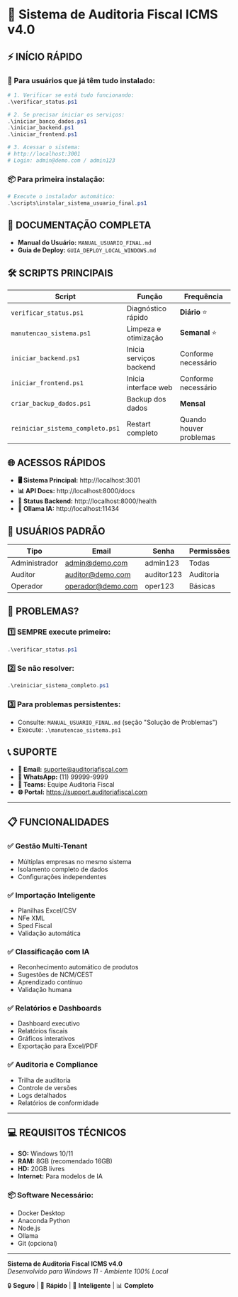 # 🏢 Sistema de Auditoria Fiscal ICMS v4.0

## ⚡ INÍCIO RÁPIDO

### 🚀 Para usuários que já têm tudo instalado:
```powershell
# 1. Verificar se está tudo funcionando:
.\verificar_status.ps1

# 2. Se precisar iniciar os serviços:
.\iniciar_banco_dados.ps1
.\iniciar_backend.ps1
.\iniciar_frontend.ps1

# 3. Acessar o sistema:
# http://localhost:3001
# Login: admin@demo.com / admin123
```

### 📦 Para primeira instalação:
```powershell
# Execute o instalador automático:
.\scripts\instalar_sistema_usuario_final.ps1
```

## 📖 DOCUMENTAÇÃO COMPLETA

- **Manual do Usuário:** `MANUAL_USUARIO_FINAL.md`
- **Guia de Deploy:** `GUIA_DEPLOY_LOCAL_WINDOWS.md`

## 🛠️ SCRIPTS PRINCIPAIS

| Script | Função | Frequência |
|--------|--------|------------|
| `verificar_status.ps1` | Diagnóstico rápido | **Diário** ⭐ |
| `manutencao_sistema.ps1` | Limpeza e otimização | **Semanal** ⭐ |
| `iniciar_backend.ps1` | Inicia serviços backend | Conforme necessário |
| `iniciar_frontend.ps1` | Inicia interface web | Conforme necessário |
| `criar_backup_dados.ps1` | Backup dos dados | **Mensal** |
| `reiniciar_sistema_completo.ps1` | Restart completo | Quando houver problemas |

## 🌐 ACESSOS RÁPIDOS

- **🖥️ Sistema Principal:** http://localhost:3001
- **📊 API Docs:** http://localhost:8000/docs
- **💾 Status Backend:** http://localhost:8000/health
- **🤖 Ollama IA:** http://localhost:11434

## 👤 USUÁRIOS PADRÃO

| Tipo | Email | Senha | Permissões |
|------|-------|-------|------------|
| Administrador | admin@demo.com | admin123 | Todas |
| Auditor | auditor@demo.com | auditor123 | Auditoria |
| Operador | operador@demo.com | oper123 | Básicas |

## 🔧 PROBLEMAS? 

### 1️⃣ SEMPRE execute primeiro:
```powershell
.\verificar_status.ps1
```

### 2️⃣ Se não resolver:
```powershell
.\reiniciar_sistema_completo.ps1
```

### 3️⃣ Para problemas persistentes:
- Consulte: `MANUAL_USUARIO_FINAL.md` (seção "Solução de Problemas")
- Execute: `.\manutencao_sistema.ps1`

## 📞 SUPORTE

- **📧 Email:** suporte@auditoriafiscal.com
- **📱 WhatsApp:** (11) 99999-9999
- **💬 Teams:** Equipe Auditoria Fiscal
- **🌐 Portal:** https://support.auditoriafiscal.com

---

## 📋 FUNCIONALIDADES

### ✅ Gestão Multi-Tenant
- Múltiplas empresas no mesmo sistema
- Isolamento completo de dados
- Configurações independentes

### ✅ Importação Inteligente
- Planilhas Excel/CSV
- NFe XML
- Sped Fiscal
- Validação automática

### ✅ Classificação com IA
- Reconhecimento automático de produtos
- Sugestões de NCM/CEST
- Aprendizado contínuo
- Validação humana

### ✅ Relatórios e Dashboards
- Dashboard executivo
- Relatórios fiscais
- Gráficos interativos
- Exportação para Excel/PDF

### ✅ Auditoria e Compliance
- Trilha de auditoria
- Controle de versões
- Logs detalhados
- Relatórios de conformidade

---

## 💻 REQUISITOS TÉCNICOS

- **SO:** Windows 10/11
- **RAM:** 8GB (recomendado 16GB)
- **HD:** 20GB livres
- **Internet:** Para modelos de IA

### 📦 Software Necessário:
- Docker Desktop
- Anaconda Python
- Node.js
- Ollama
- Git (opcional)

---

**Sistema de Auditoria Fiscal ICMS v4.0**  
*Desenvolvido para Windows 11 - Ambiente 100% Local*

🔒 **Seguro** | 🚀 **Rápido** | 🤖 **Inteligente** | 📊 **Completo**

